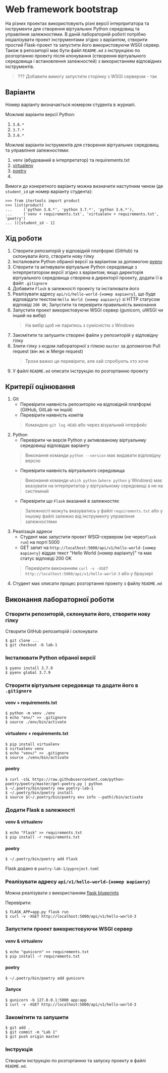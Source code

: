 # Web framework bootstrap

На різних проектах використовують різні версії інтерпритатора та інструменти для створення віртуальних Python середовищ та управління залежностями. В даній лабораторній роботі потрібно ініціалізувати проект інструментами згідно з варіантом, створити простий Flask-проект та запустити його використовуючи WSGI сервер. Також в репозиторії має бути файл `README.md` з інструкцією по розгортанню проекту після клонування (створення віртуального середовища і встановлення залежностей) з використанням відповідних інструментів.

> ??? Добавити вимогу запустити сторінку з WSGI сервером - так

## Варіанти

Номер варіанту визначається номером студента в журналі. 

Можливі варіанти версії Python:
1. `3.8.*` 
2. `3.7.*` 
3. `3.6.*`

Можливі варіанти інструментів для створення віртуальних середовищ та управління залежностями:
1. venv (вбудований в інтерпретатор) та requirements.txt
2. [virtualenv](https://virtualenv.pypa.io/en/stable/)
3. [poetry](https://python-poetry.org/)
4.

Вимоги до конкретного варіанту можна визначити наступним чином (де `student_id` це номер варіанту студента):
```
>>> from itertools import product
>>> list(product(
...     ('python 3.8.*', 'python 3.7.*', 'python 3.6.*'), 
...     ('venv + requirements.txt', 'virtualenv + requirements.txt', 'poetry')
... ))[student_id - 1]
```

## Хід роботи

1. Створити репозиторій у відповідній платформі (GitHub) та склонувати його, створити нову гілку
2. Інсталювати Python обраної версії за варіантом за допомогою [pyenv](https://github.com/pyenv/pyenv)    
3. Створити та активувати віртуальне Python середовище з інтерпретатором версії згідно з варіантом; якщо директорія віртуального середовища створена в директорії проекту, додати її в файл `.gitignore` 
4. Добавити `Flask` в залежності проекту та інсталювати його
5. Реалізувати адресу `api/v1/hello-world-{номер варіанту}`, що буде відповідати текстом `Hello World {номер варіанту}` зі HTTP статусом відповіді `200 OK`; Запустити та перевірити правильність виконання
6. Запустити проект використовуючи WSGI сервер (gunicorn, uWSGI чи інший на вибір)
    > На вибір щоб не паритись з сумісністю з Windows
7. Закомітити та запушити створені файли у репозиторій у відповідну гілку
8. Злити гілку з кодом лабораторної з гілкою `master` за допомогою Pull request (він жє ж Merge request)
    > Трохи важко це перевірити, але хай спробують хто хоче
9. У файлі `README.md` описати інструкцію по розгортанню проекту

## Критерії оцінювання

1. Git
    * Перевірити наявність репозиторію на відповідній платформі (GitHub, GitLab чи іншій)
    * Перевірити наявність комітів
    > Командою `git log HEAD` або через візуальний інтерфейс
2. Python
    * Перевірити чи версія Python у активованому віртуальнму середовищі відповідає варіанту
    > Виконання команди `python --version` має видавати відповідну версію
    * Перевірити наявність віртуального середовища
    > Виконання команди `which python` (`where python` у Windows) має вказувати на інтерпритатор у віртуальному середовищі а не на системний
    * Перевірити що `Flask` вказаний в залежностях
    > Залежності можуть вказуватись у файлі `requirements.txt` або у іншому файлі залежно від інструменту управління залежностями
3. Реалізація адреси
    * Студент має запустити проект WSGI-сервером (не через`flask run`) на порті 5000
    * GET запит на `http://localhost:5000/api/v1/hello-world-{номер варіанту}` віддає текст "Hello World {номер варіанту}" та має статус відповіді 200 OK
    > Перевірити виконанням `curl -v -XGET http://localhost:5000/api/v1/hello-world-3` або у браузері
4. Студент має описати процес розгортання проекту з файлу `README.md`

## Виконання лабораторної роботи

### Створити репозиторій, склонувати його, створити нову гілку

Створити GitHub репозиторій і склонувати
```
$ git clone ...
$ git checkout -b lab-1
```

### Інсталювати Python обраної версії

```
$ pyenv install 3.7.9
$ pyenv global 3.7.9
```

### Створити віртуальне середовище та додати його в `.gitignore`

#### venv + requirements.txt
```
$ python -m venv ./env
$ echo "env/" >> .gitignore
$ source ./env/bin/activate
```

#### virtualenv + requirements.txt
```
$ pip install virtualenv
$ virtualenv venv
$ echo "venv/" >> .gitignore
$ source ./venv/bin/activate
```

#### poetry
```
$ curl -sSL https://raw.githubusercontent.com/python-poetry/poetry/master/get-poetry.py | python
$ ~/.poetry/bin/poetry new poetry-lab-1
$ ~/.poetry/bin/poetry install
$ source $(~/.poetry/bin/poetry env info --path)/bin/activate
```

### Додати Flask в залежності

#### venv & virtualenv

```
$ echo "Flask" >> requirements.txt
$ pip install -r requirements.txt
```

#### poetry

```
$ ~/.poetry/bin/poetry add Flask
```

Flask додано в `poetry-lab-1/pyproject.toml`

### Реалізувати адресу `api/v1/hello-world-{номер варіанту}`

Можна реалізувати з використанням [flask blueprints](https://flask.palletsprojects.com/en/1.1.x/blueprints/)

Перевірити:
```
$ FLASK_APP=app.py flask run
$ curl -v -XGET http://localhost:5000/api/v1/hello-world-3
```

### Запустити проект використовуючи WSGI сервер

#### venv & virtualenv
```
$ echo "gunicorn" >> requirements.txt
$ pip install -r requirements.txt
```
#### poetry
```
$ ~/.poetry/bin/poetry add gunicorn
```
#### Запуск
```
$ gunicorn -b 127.0.0.1:5000 app:app
$ curl -v -XGET http://localhost:5000/api/v1/hello-world-3
```

### Закомітити та запушити 

```
$ git add .
$ git commit -m "Lab 1"
$ git push origin master
```

### Інструкція

Створити інструкцію по розгортанню та запуску проекту в файлі `README.md`.  
